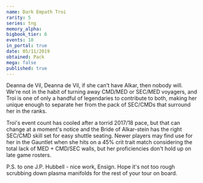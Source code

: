 ```yaml
---
name: Dark Empath Troi
rarity: 5
series: tng
memory_alpha:
bigbook_tier: 6
events: 18
in_portal: true
date: 05/11/2019
obtained: Pack
mega: false
published: true
---
```


Deanna de Vil, Deanna de Vil, if she can’t have Alkar, then nobody will. We're not in the habit of turning away CMD/MED or SEC/MED voyagers, and Troi is one of only a handful of legendaries to contribute to both, making her unique enough to separate her from the pack of SEC/CMDs that surround her in the ranks. 

Troi's event count has cooled after a torrid 2017/18 pace, but that can change at a moment's notice and the Bride of Alkar-stein has the right SEC/CMD skill set for easy shuttle seating. Newer players may find use for her in the Gauntlet when she hits on a 45% crit trait match considering the total lack of MED + CMD/SEC walls, but her proficiencies don't hold up on late game rosters.

P.S. to one J.P. Hubbell - nice work, Ensign. Hope it's not too rough scrubbing down plasma manifolds for the rest of your tour on board.
